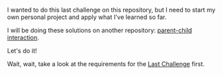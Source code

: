 I wanted to do this last challenge on this repository, but I need to start my own personal project and apply what I've learned so far.

I will be doing these solutions on another repository: [parent-child interaction](https://github.com/a10n-jsd/parent-child-interaction).

Let's do it!

Wait, wait, take a look at the requirements for the
[Last Challenge](https://i.imgur.com/hAP2jgT.png) first.